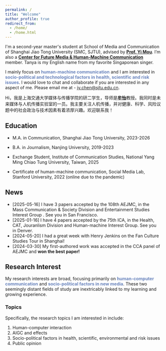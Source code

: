 ```yaml
---
permalink: /
title: "Welcome"
author_profile: true
redirect_from: 
  - /home/
  - /home.html
---
```

<style>
    /* 强制拓宽本页面的主内容区域 */
    .page__inner-wrap {
        max-width: 1600px !important;
    }

    /* 保留：为你名字创建的专属样式 */
    .my-name {
        color:#6984bd; /* depart蓝 */
        font-weight: 700;  /* 粗体 */
    }
</style>



I'm a second-year master's student at School of Media and Communication of Shanghai Jiao Tong University  (SMC, SJTU), advised by <span class="my-name">[Prof. Yi Mou](https://cfmhmc.github.io/yimou.github.io/)</span>. I’m also a <span class="my-name">[Center for Future Media & Human-Machine Communication](https://cfmhmc.github.io/)</span> member. Tanya is my English name from my favorite Singaporean singer. 

I mainly focus on <span class="my-name">human-machine communication</span> and I am interested in <span class="my-name">socio-political and technological factors in health, scientific and risk issues</span>. I would love to chat and collaborate if you are interested in any aspect of me. Please email me at - jy.chen@sjtu.edu.cn.

Hi，我是上海交通大学媒体与传播学院的研二学生，导师是<span class="my-name">[牟怡](https://cfmhmc.github.io/yimou.github.io/)</span>教授。我同时是未来媒体与人机传播实验室的一员。我主要关注人机传播，并对健康、科学、风险议题中的社会政治与技术因素有着浓厚兴趣。欢迎联系我！

## Education
- M.A. in Communication, Shanghai Jiao Tong University, 2023-2026
- B.A. in Journalism, Nanjing University, 2019-2023

- Exchange Student, Institute of Communication Studies, National Yang Ming Chiao Tung University, Taiwan, 2025
- Certificate of human-machine communication, Social Media Lab, Stanford University, 2022 (online due to the pandemic)

## News
* [2025-05-16] I have 3 papers accepted by the 108th AEJMC, in the Mass Communication & Society Division and Entertainment Studies Interest Group . See you in San Francisco.
* [2025-01-16] I have 4 papers accepted by the 75th ICA, in the Health, CAT, Jouranlism Division and Human-machine Interest Group. See you in Denver.
* [2024-05-20]  I had a great week with Henry Jenkins on the Fan Culture Studies Tour in Shanghai!
* [2024-03-30]  My first-authored work was accepted in the CCA panel of AEJMC and **won the best paper!** 

## Research Interest
My research interests are broad, focusing primarily on <span class="my-name">human-computer communication</span> and <span class="my-name">socio-political factors in new media</span>. These two seemingly distant fields of study are inextricably linked to my learning and growing experience.

### Topics
Specifically, the research topics I am interested in include:
1. Human-computer interaction
2. AIGC and effects
3. Socio-political factors in health, scientific, environmental and risk issues
4. Public opinion
